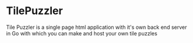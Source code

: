 # TilePuzzler
Tile Puzzler is a single page html application with it's own back end server in Go with which you can make and host your own tile puzzles
